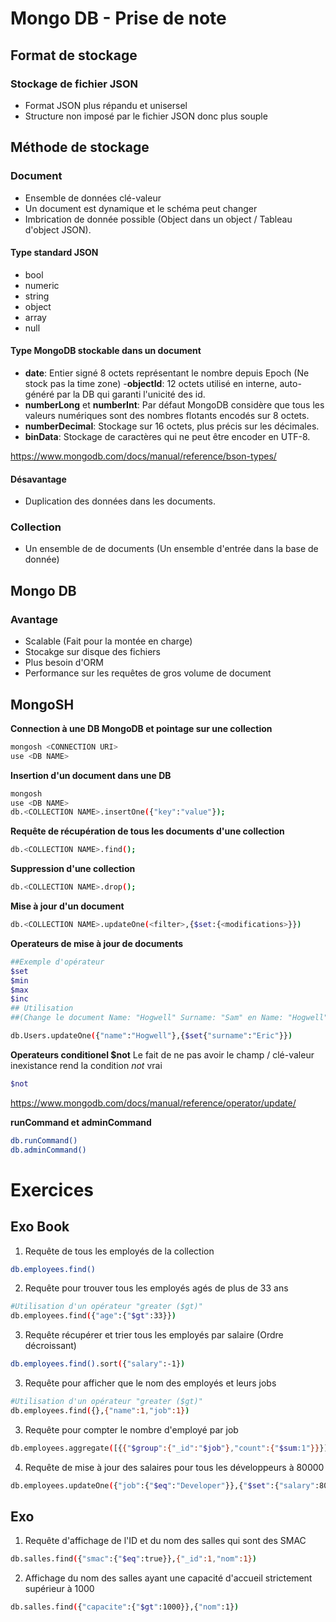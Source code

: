 # Mongo DB - Prise de note

## Format de stockage

### Stockage de fichier JSON

- Format JSON plus répandu et unisersel
- Structure non imposé par le fichier JSON donc plus souple

## Méthode de stockage

### Document

- Ensemble de données clé-valeur
- Un document est dynamique et le schéma peut changer
- Imbrication de donnée possible (Object dans un object / Tableau d'object JSON).

#### Type standard JSON

- bool
- numeric
- string
- object
- array
- null

#### Type MongoDB stockable dans un document

- **date**: Entier signé 8 octets représentant le nombre depuis Epoch (Ne stock pas la time zone) -**objectId**: 12 octets utilisé en interne, auto-généré par la DB qui garanti l'unicité des id.
- **numberLong** et **numberInt**: Par défaut MongoDB considère que tous les valeurs numériques sont des nombres flotants encodés sur 8 octets.
- **numberDecimal**: Stockage sur 16 octets, plus précis sur les décimales.
- **binData**: Stockage de caractères qui ne peut être encoder en UTF-8.

https://www.mongodb.com/docs/manual/reference/bson-types/

#### **Désavantage**

- Duplication des données dans les documents.

### Collection

- Un ensemble de de documents (Un ensemble d'entrée dans la base de donnée)

## Mongo DB

### Avantage

- Scalable (Fait pour la montée en charge)
- Stocakge sur disque des fichiers
- Plus besoin d'ORM
- Performance sur les requêtes de gros volume de document

## MongoSH

**Connection à une DB MongoDB et pointage sur une collection**

```bash
mongosh <CONNECTION URI>
use <DB NAME>
```

**Insertion d'un document dans une DB**

```bash
mongosh
use <DB NAME>
db.<COLLECTION NAME>.insertOne({"key":"value"});
```

**Requête de récupération de tous les documents d'une collection**

```bash
db.<COLLECTION NAME>.find();
```

**Suppression d'une collection**

```bash
db.<COLLECTION NAME>.drop();
```

**Mise à jour d'un document**

```bash
db.<COLLECTION NAME>.updateOne(<filter>,{$set:{<modifications>}})
```

**Operateurs de mise à jour de documents**

```bash
##Exemple d'opérateur
$set
$min
$max
$inc
## Utilisation
##(Change le document Name: "Hogwell" Surname: "Sam" en Name: "Hogwell" Surname: "Eric" )

db.Users.updateOne({"name":"Hogwell"},{$set{"surname":"Eric"}})
```

**Operateurs conditionel $not**
Le fait de ne pas avoir le champ / clé-valeur inexistance rend la condition _not_ vrai

```bash
$not
```

https://www.mongodb.com/docs/manual/reference/operator/update/

**runCommand et adminCommand**

```bash
db.runCommand()
db.adminCommand()
```

# Exercices

## Exo Book

1. Requête de tous les employés de la collection

```bash
db.employees.find()
```

2. Requête pour trouver tous les employés agés de plus de 33 ans

```bash
#Utilisation d'un opérateur "greater ($gt)"
db.employees.find({"age":{"$gt":33}})
```

3. Requête récupérer et trier tous les employés par salaire (Ordre décroissant)

```bash
db.employees.find().sort({"salary":-1})
```

3. Requête pour afficher que le nom des employés et leurs jobs

```bash
#Utilisation d'un opérateur "greater ($gt)"
db.employees.find({},{"name":1,"job":1})
```

3. Requête pour compter le nombre d'employé par job

```bash
db.employees.aggregate([{{"$group":{"_id":"$job"},"count":{"$sum:1"}}}])
```

4. Requête de mise à jour des salaires pour tous les développeurs à 80000

```bash
db.employees.updateOne({"job":{"$eq":"Developer"}},{"$set":{"salary":80000}})
```

## Exo

1. Requête d'affichage de l'ID et du nom des salles qui sont des SMAC

```bash
db.salles.find({"smac":{"$eq":true}},{"_id":1,"nom":1})
```

2. Affichage du nom des salles ayant une capacité d'accueil strictement supérieur à 1000

```bash
db.salles.find({"capacite":{"$gt":1000}},{"nom":1})
```
